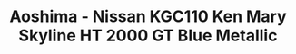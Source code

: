 ---
layout: product
title: "Aoshima - Nissan KGC110 Ken Mary Skyline HT 2000 GT Blue Metallic"
price: "TBA" 
desc: "N/A"
img_path: "/assets/img/AO80429.webp"
brand: "N/A"
available: false
special_offer: false
new: false
soon: false
cat: "010000"
subcat: "013700"
subsubcat: "0N/A"
sifra: "AO80429"
popular: false
spec: false
---